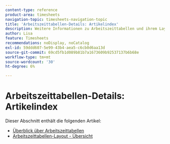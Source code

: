 ```yaml
---
content-type: reference
product-area: timesheets
navigation-topic: timesheets-navigation-topic
title: 'Arbeitszeittabellen-Details: Artikelindex'
description: Weitere Informationen zu Arbeitszeittabellen und ihrem Layout finden Sie in den folgenden Artikeln.
author: Lisa
feature: Timesheets
recommendations: noDisplay, noCatalog
exl-id: 59ddd607-5e99-43b4-aea5-c6cb0d6aa13d
source-git-commit: 69cd5fb1d089b81b7a1673609b92537137b6b68e
workflow-type: tm+mt
source-wordcount: '30'
ht-degree: 6%

---
```


# Arbeitszeittabellen-Details: Artikelindex

Dieser Abschnitt enthält die folgenden Artikel:

* [Überblick über Arbeitszeittabellen](../../timesheets/timesheets/timesheets-overview.md)
* [Arbeitszeittabellen-Layout - Übersicht](../../timesheets/timesheets/timesheet-layout.md)
